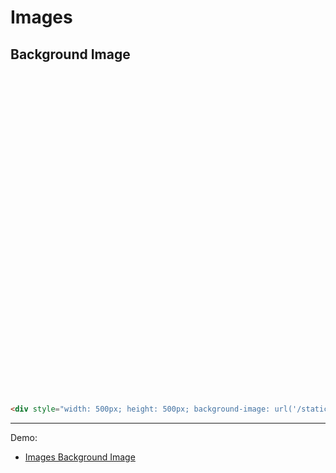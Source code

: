 # Images

## Background Image

<div style="width: 500px; height: 500px; background-image: url('/static/images/monitor_november_cover_2019.gif');"></div>

<br>

``` html
<div style="width: 500px; height: 500px; background-image: url('/static/images/monitor_november_cover_2019.gif');"></div>
```

---

Demo:

- [Images Background Image](/demo/image-bg)
